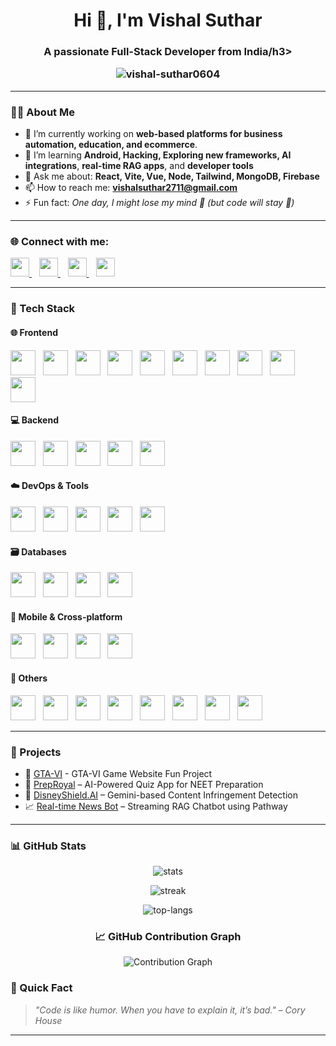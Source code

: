 <!-- README.md for GitHub Profile -->

<h1 align="center">Hi 👋, I'm Vishal Suthar</h1>
<h3 align="center">A passionate Full-Stack Developer from India/h3>

<p align="center">
  <img src="https://komarev.com/ghpvc/?username=vishal-suthar0604&label=Profile%20views&color=0e75b6&style=flat" alt="vishal-suthar0604" />
</p>

---

### 👨‍💻 About Me
- 💼 I’m currently working on **web-based platforms for business automation, education, and ecommerce**.
- 🌱 I’m learning **Android, Hacking, Exploring new frameworks, AI integrations**, **real-time RAG apps**, and **developer tools**
- 💬 Ask me about: **React, Vite, Vue, Node, Tailwind, MongoDB, Firebase**
- 📫 How to reach me: **vishalsuthar2711@gmail.com**
- ⚡ Fun fact: *One day, I might lose my mind 🧠 (but code will stay 🤖)*

---

<h3 align="left">🌐 Connect with me:</h3>
<p align="left">
  <a href="https://twitter.com/vsuthar0604" target="_blank">
    <img src="https://cdn.jsdelivr.net/gh/devicons/devicon/icons/twitter/twitter-original.svg" width="30" />
  </a>&nbsp;&nbsp;
  <a href="https://www.linkedin.com/in/vishal-suthar-a19291231/" target="_blank">
    <img src="https://cdn.jsdelivr.net/gh/devicons/devicon/icons/linkedin/linkedin-original.svg" width="30" />
  </a>&nbsp;&nbsp;
  <a href="mailto:vishalsuthar2711@gmail.com" target="_blank">
    <img src="https://cdn.jsdelivr.net/gh/devicons/devicon/icons/google/google-original.svg" width="30" />
  </a>&nbsp;&nbsp;
  <a href="https://github.com/vishal-suthar0604" target="_blank">
    <img src="https://cdn.jsdelivr.net/gh/devicons/devicon/icons/github/github-original.svg" width="30" />
  </a>
</p>

---

<h3 align="left">🧰 Tech Stack</h3>

#### 🌐 Frontend
<p align="left">
  <img src="https://cdn.jsdelivr.net/gh/devicons/devicon/icons/react/react-original.svg" width="40" />&nbsp;&nbsp;
  <img src="https://cdn.jsdelivr.net/gh/devicons/devicon/icons/vuejs/vuejs-original.svg" width="40" />&nbsp;&nbsp;
  <img src="https://cdn.jsdelivr.net/gh/devicons/devicon/icons/nextjs/nextjs-original.svg" width="40" />&nbsp;&nbsp;
  <img src="https://cdn.jsdelivr.net/gh/devicons/devicon/icons/javascript/javascript-original.svg" width="40" />&nbsp;&nbsp;
  <img src="https://cdn.jsdelivr.net/gh/devicons/devicon/icons/typescript/typescript-original.svg" width="40" />&nbsp;&nbsp;
  <img src="https://cdn.jsdelivr.net/gh/devicons/devicon/icons/html5/html5-original.svg" width="40" />&nbsp;&nbsp;
  <img src="https://cdn.jsdelivr.net/gh/devicons/devicon/icons/css3/css3-original.svg" width="40" />&nbsp;&nbsp;
  <img src="https://www.vectorlogo.zone/logos/tailwindcss/tailwindcss-icon.svg" width="40" />&nbsp;&nbsp;
  <img src="https://cdn.jsdelivr.net/gh/devicons/devicon/icons/bootstrap/bootstrap-original.svg" width="40" />&nbsp;&nbsp;
  <img src="https://www.vectorlogo.zone/logos/framer/framer-icon.svg" width="40" />
</p>

#### 💻 Backend
<p align="left">
  <img src="https://cdn.jsdelivr.net/gh/devicons/devicon/icons/nodejs/nodejs-original.svg" width="40" />&nbsp;&nbsp;
  <img src="https://cdn.jsdelivr.net/gh/devicons/devicon/icons/express/express-original.svg" width="40" />&nbsp;&nbsp;
  <img src="https://cdn.jsdelivr.net/gh/devicons/devicon/icons/python/python-original.svg" width="40" />&nbsp;&nbsp;
  <img src="https://cdn.jsdelivr.net/gh/devicons/devicon/icons/django/django-plain.svg" width="40" />&nbsp;&nbsp;
  <img src="https://cdn.jsdelivr.net/gh/devicons/devicon/icons/flask/flask-original.svg" width="40" />
</p>

#### ☁️ DevOps & Tools
<p align="left">
  <img src="https://cdn.jsdelivr.net/gh/devicons/devicon/icons/docker/docker-original.svg" width="40" />&nbsp;&nbsp;
  <img src="https://cdn.jsdelivr.net/gh/devicons/devicon/icons/kubernetes/kubernetes-plain.svg" width="40" />&nbsp;&nbsp;
  <img src="https://cdn.jsdelivr.net/gh/devicons/devicon/icons/git/git-original.svg" width="40" />&nbsp;&nbsp;
  <img src="https://cdn.jsdelivr.net/gh/devicons/devicon/icons/github/github-original.svg" width="40" />&nbsp;&nbsp;
  <img src="https://cdn.jsdelivr.net/gh/devicons/devicon/icons/bash/bash-original.svg" width="40" />
</p>

#### 🗃️ Databases
<p align="left">
  <img src="https://cdn.jsdelivr.net/gh/devicons/devicon/icons/mongodb/mongodb-original.svg" width="40" />&nbsp;&nbsp;
  <img src="https://cdn.jsdelivr.net/gh/devicons/devicon/icons/postgresql/postgresql-original.svg" width="40" />&nbsp;&nbsp;
  <img src="https://cdn.jsdelivr.net/gh/devicons/devicon/icons/mysql/mysql-original.svg" width="40" />&nbsp;&nbsp;
  <img src="https://cdn.jsdelivr.net/gh/devicons/devicon/icons/sqlite/sqlite-original.svg" width="40" />
</p>

#### 📱 Mobile & Cross-platform
<p align="left">
  <img src="https://cdn.jsdelivr.net/gh/devicons/devicon/icons/flutter/flutter-original.svg" width="40" />&nbsp;&nbsp;
  <img src="https://cdn.jsdelivr.net/gh/devicons/devicon/icons/react/react-original.svg" width="40" />&nbsp;&nbsp;
  <img src="https://cdn.jsdelivr.net/gh/devicons/devicon/icons/kotlin/kotlin-original.svg" width="40" />&nbsp;&nbsp;
  <img src="https://cdn.jsdelivr.net/gh/devicons/devicon/icons/swift/swift-original.svg" width="40" />
</p>

#### 🧠 Others
<p align="left">
  <img src="https://cdn.jsdelivr.net/gh/devicons/devicon/icons/firebase/firebase-plain.svg" width="40" />&nbsp;&nbsp;
  <img src="https://www.vectorlogo.zone/logos/figma/figma-icon.svg" width="40" />&nbsp;&nbsp;
  <img src="https://cdn.jsdelivr.net/gh/devicons/devicon/icons/linux/linux-original.svg" width="40" />&nbsp;&nbsp;
  <img src="https://cdn.jsdelivr.net/gh/devicons/devicon/icons/pandas/pandas-original.svg" width="40" />&nbsp;&nbsp;
  <img src="https://cdn.jsdelivr.net/gh/devicons/devicon/icons/c/c-original.svg" width="40" />&nbsp;&nbsp;
  <img src="https://cdn.jsdelivr.net/gh/devicons/devicon/icons/cplusplus/cplusplus-original.svg" width="40" />&nbsp;&nbsp;
  <img src="https://cdn.jsdelivr.net/gh/devicons/devicon/icons/csharp/csharp-original.svg" width="40" />&nbsp;&nbsp;
  <img src="https://cdn.jsdelivr.net/gh/devicons/devicon/icons/rust/rust-plain.svg" width="40" />
</p>

---

### 🚀 Projects
- 👾 [GTA-VI](https://github.com/Vishal-suthar0604/GTA-6-Fun.git) - GTA-VI Game Website Fun Project 
- 🎯 [PrepRoyal](https://github.com/yourusername/preproyal) – AI-Powered Quiz App for NEET Preparation
- 🧠 [DisneyShield.AI](https://github.com/AnujPatel-28/Disney-shield.git) – Gemini-based Content Infringement Detection
- 📈 [Real-time News Bot](https://github.com/yourusername/news-rag-bot) – Streaming RAG Chatbot using Pathway

---

<h3>📊 GitHub Stats</h3>
<p align="center">
  <img src="https://github-readme-stats.vercel.app/api?username=vishal-suthar0604&show_icons=true&theme=radical" alt="stats" />
</p>

<p align="center">
  <img src="https://github-readme-streak-stats.herokuapp.com/?user=vishal-suthar0604&theme=radical" alt="streak" />
</p>

<p align="center">
  <img src="https://github-readme-stats.vercel.app/api/top-langs/?username=vishal-suthar0604&layout=compact&theme=radical" alt="top-langs" />
</p>


<h3 align="center">📈 GitHub Contribution Graph</h3>
<p align="center">
  <img src="https://activity-graph.herokuapp.com/graph?username=vishal-suthar0604&theme=react-dark&hide_border=true" alt="Contribution Graph" />
</p>

### 🧠 Quick Fact  
> _"Code is like humor. When you have to explain it, it’s bad." – Cory House_

---
